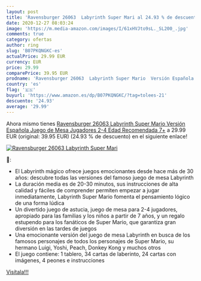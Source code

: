 ```yaml
---
layout: post
title: 'Ravensburger 26063  Labyrinth Super Mari al 24.93 % de descuento'
date: 2020-12-27 08:03:24
image: 'https://m.media-amazon.com/images/I/61xHVJto9sL._SL200_.jpg'
comments: true
category: ofertas
author: ring
slug: 'B07PKQNGKC-es'
actualPrice: 29.99 EUR
currency: EUR
price: 29.99
comparePrice: 39.95 EUR
prodname: 'Ravensburger 26063  Labyrinth Super Mario  Versión Española  Juego de Mesa  Jugadores 2-4  Edad Recomendada 7+'
country: 'es'
flag: '🇪🇸'
buyurl: 'https://www.amazon.es/dp/B07PKQNGKC/?tag=tolees-21'
descuento: '24.93'
average: '29.99'
---
```


Ahora mismo tienes [Ravensburger 26063  Labyrinth Super Mario  Versión Española  Juego de Mesa  Jugadores 2-4  Edad Recomendada 7+](https://www.amazon.es/dp/B07PKQNGKC/?tag=tolees-21) a 29.99 EUR (original: 39.95 EUR) (24.93 %  de descuento) en el siguiente enlace!

[![Ravensburger 26063  Labyrinth Super Mari](https://m.media-amazon.com/images/I/61xHVJto9sL._SL200_.jpg)](https://www.amazon.es/dp/B07PKQNGKC/?tag=tolees-21)

🔎:

- El Labyrinth mágico ofrece juegos emocionantes desde hace más de 30 años: descubre todas las versiones del famoso juego de mesa Labyrinth
- La duración media es de 20-30 minutos, sus instrucciones de alta calidad y fáciles de comprender permiten empezar a jugar inmediatamente, Labyrinth Super Mario fomenta el pensamiento lógico de una forma lúdica
- Un divertido juego de astucia, juego de mesa para 2-4 jugadores, apropiado para las familias y los niños a partir de 7 años, y un regalo estupendo para los fanáticos de Super Mario, que garantiza gran diversión en las tardes de juegos
- Una emocionante versión del juego de mesa Labyrinth en busca de los famosos personajes de todos los personajes de Super Mario, su hermano Luigi, Yoshi, Peach, Donkey Kong y muchos otros
- El juego contiene: 1 tablero, 34 cartas de laberinto, 24 cartas con imágenes, 4 peones e instrucciones

[Visítala!!!](https://www.amazon.es/dp/B07PKQNGKC/?tag=tolees-21)
